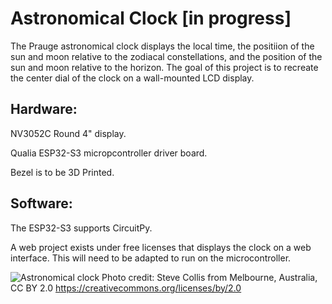 # Astronomical Clock [in progress]
The Prauge astronomical clock displays the local time, the positiion of the sun and moon relative to the zodiacal constellations, and the position of the sun and moon relative to the horizon. The goal of this project is to recreate the center dial of the clock on a wall-mounted LCD display. 


## Hardware:
NV3052C Round 4" display.

Qualia ESP32-S3 micropcontroller driver board.

Bezel is to be 3D Printed.


## Software:
The ESP32-S3 supports CircuitPy.

A web project exists under free licenses that displays the clock on a web interface. This will need to be adapted to run on the microcontroller.  



![Astronomical clock](https://github.com/lienwyatt/Astronomical-Clock/assets/31666811/dc134296-0849-4b60-8864-6faf3fc53638)
Photo credit: Steve Collis from Melbourne, Australia, CC BY 2.0 <https://creativecommons.org/licenses/by/2.0>
